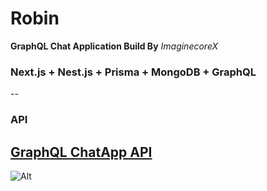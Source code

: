 # Robin
**GraphQL Chat Application Build By** *ImaginecoreX* <br/>
### Next.js + Nest.js + Prisma + MongoDB + GraphQL
--
### API
[GraphQL ChatApp API](https://github.com/ByteBigBoss/GraphQL-ChatApp)
--
![Alt](https://repobeats.axiom.co/api/embed/7174343b8ff8ae37c03fd677fac262a2794fa5de.svg "Repobeats analytics image")

